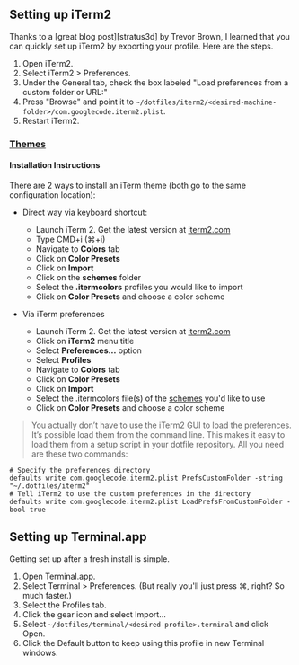 ## Setting up iTerm2

Thanks to a [great blog post][stratus3d] by Trevor Brown, I learned that you can quickly set up iTerm2 by exporting your profile. Here are the steps.

1. Open iTerm2.
2. Select iTerm2 > Preferences.
3. Under the General tab, check the box labeled "Load preferences from a custom folder or URL:"
4. Press "Browse" and point it to `~/dotfiles/iterm2/<desired-machine-folder>/com.googlecode.iterm2.plist`.
5. Restart iTerm2.

### [Themes](https://github.com/mbadolato/iTerm2-Color-Schemes)

#### Installation Instructions

There are 2 ways to install an iTerm theme (both go to the same configuration location):

* Direct way via keyboard shortcut:
	* Launch iTerm 2. Get the latest version at <a href="http://www.iterm2.com">iterm2.com</a>
	* Type CMD+i (⌘+i)
	* Navigate to **Colors** tab
	* Click on **Color Presets**
	* Click on **Import**
	* Click on the **schemes** folder
	* Select the **.itermcolors** profiles you would like to import
	* Click on **Color Presets** and choose a color scheme

* Via iTerm preferences
	* Launch iTerm 2. Get the latest version at <a href="http://www.iterm2.com">iterm2.com</a>
	* Click on **iTerm2** menu title
	* Select **Preferences...** option
	* Select **Profiles**
	* Navigate to **Colors** tab
	* Click on **Color Presets**
	* Click on **Import**
	* Select the .itermcolors file(s) of the [schemes](schemes/) you'd like to use
	* Click on **Color Presets** and choose a color scheme

>You actually don’t have to use the iTerm2 GUI to load the preferences. It’s possible load them from the command line. This makes it easy to load them from a setup script in your dotfile repository. All you need are these two commands:

```
# Specify the preferences directory
defaults write com.googlecode.iterm2.plist PrefsCustomFolder -string "~/.dotfiles/iterm2"
# Tell iTerm2 to use the custom preferences in the directory
defaults write com.googlecode.iterm2.plist LoadPrefsFromCustomFolder -bool true
```

## Setting up Terminal.app

Getting set up after a fresh install is simple.

1. Open Terminal.app.
1. Select Terminal > Preferences. (But really you'll just press &#8984;, right? So much faster.)
1. Select the Profiles tab.
1. Click the gear icon and select Import...
1. Select `~/dotfiles/terminal/<desired-profile>.terminal` and click Open.
1. Click the Default button to keep using this profile in new Terminal windows.
